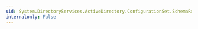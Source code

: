 ```yaml
---
uid: System.DirectoryServices.ActiveDirectory.ConfigurationSet.SchemaRoleOwner
internalonly: False
---
```

